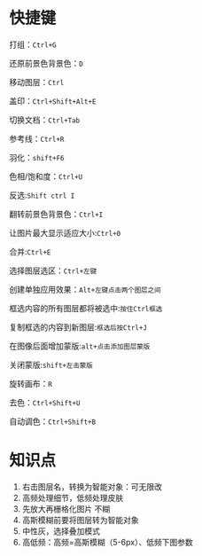 # 快捷键

打组：`Ctrl+G`

还原前景色背景色：`D`

移动图层：`Ctrl `

盖印：`Ctrl+Shift+Alt+E  `

切换文档：`Ctrl+Tab `

参考线：`Ctrl+R  `

羽化：`shift+F6`

色相/饱和度：`Ctrl+U`

反选:`Shift ctrl I `

翻转前景色背景色：`Ctrl+I`

让图片最大显示适应大小:`Ctrl+0  `

合并:`Ctrl+E`

选择图层选区：`Ctrl+左键`

创建单独应用效果：`Alt+左键点击两个图层之间`

框选内容的所有图层都将被选中:`按住Ctrl框选`

 复制框选的内容到新图层:`框选后按Ctrl+J`

在图像后面增加蒙版:`alt+点击添加图层蒙版`

关闭蒙版:`shift+左击蒙版`

旋转画布：`R`

去色：`Ctrl+Shift+U`

自动调色：`Ctrl+Shift+B`

# 知识点

1. 右击图层名，转换为智能对象：可无限改
2. 高频处理细节，低频处理皮肤
3. 先放大再栅格化图片  不糊
4. 高斯模糊前要将图层转为智能对象
5. 中性灰，选择叠加模式
6. 高低频：高频=高斯模糊（5-6px）、低频下图参数

